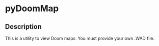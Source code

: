 # pyDoomMap

## Description

This is a utility to view Doom maps. You must provide your own .WAD file.
